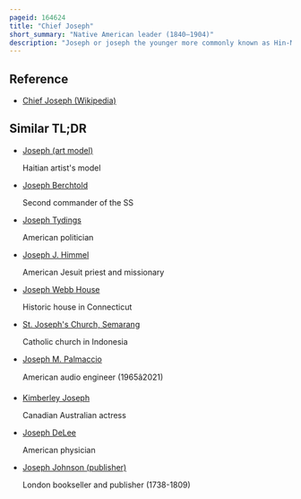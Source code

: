 ```yaml
---
pageid: 164624
title: "Chief Joseph"
short_summary: "Native American leader (1840–1904)"
description: "Joseph or joseph the younger more commonly known as Hin-Mah-Too-Yah-Lat-Kekt was a Leader of the wal-lam-wat-kain - Band of nez Perce a native american Tribe of the Interior of the Pacific. He succeeded his father tuekakas in the early 1870s."
---
```


## Reference

- [Chief Joseph (Wikipedia)](https://en.wikipedia.org/?curid=164624)

## Similar TL;DR

- [Joseph (art model)](/tldr/en/joseph-art-model)

  Haitian artist's model

- [Joseph Berchtold](/tldr/en/joseph-berchtold)

  Second commander of the SS

- [Joseph Tydings](/tldr/en/joseph-tydings)

  American politician

- [Joseph J. Himmel](/tldr/en/joseph-j-himmel)

  American Jesuit priest and missionary

- [Joseph Webb House](/tldr/en/joseph-webb-house)

  Historic house in Connecticut

- [St. Joseph's Church, Semarang](/tldr/en/st-josephs-church-semarang)

  Catholic church in Indonesia

- [Joseph M. Palmaccio](/tldr/en/joseph-m-palmaccio)

  American audio engineer (1965â2021)

- [Kimberley Joseph](/tldr/en/kimberley-joseph)

  Canadian Australian actress

- [Joseph DeLee](/tldr/en/joseph-delee)

  American physician

- [Joseph Johnson (publisher)](/tldr/en/joseph-johnson-publisher)

  London bookseller and publisher (1738-1809)
